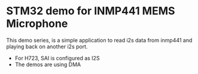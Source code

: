 # STM32 demo for INMP441 MEMS Microphone
This demo series, is a simple application to read i2s data from inmp441 and playing back on another i2s port. 
* For H723, SAI is configured as I2S
* The demos are using DMA
